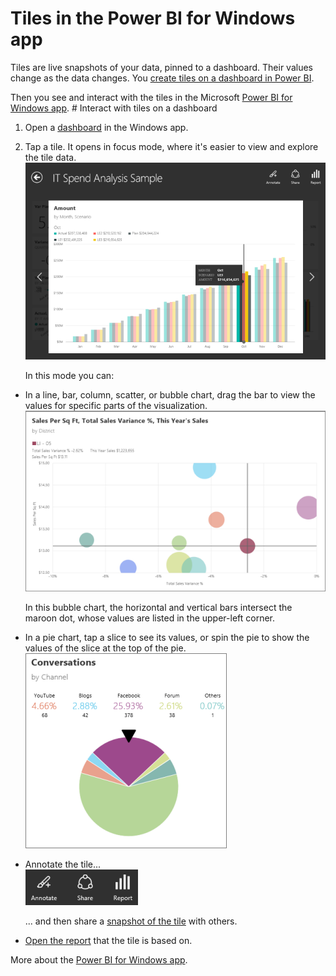<properties 
   pageTitle="Tiles in the Power BI for Windows app"
   description="Tiles in the Power BI for Windows app"
   services="powerbi" 
   documentationCenter="" 
   authors="maggiesMSFT" 
   manager="mblythe" 
   editor=""
   tags=""/>
 
<tags
   ms.service="powerbi"
   ms.devlang="NA"
   ms.topic="article"
   ms.tgt_pltfrm="NA"
   ms.workload="powerbi"
   ms.date="11/13/2015"
   ms.author="maggies"/>

# Tiles in the Power BI for Windows app  

Tiles are live snapshots of your data, pinned to a dashboard. Their values change as the data changes. You [create tiles on a dashboard in Power BI](powerbi-service-dashboard-tiles.md).

Then you see and interact with the tiles in the Microsoft [Power BI for Windows app](powerbi-service-windows-app-get-started.md). # Interact with tiles on a dashboard

1.  Open a [dashboard](powerbi-mobile-dashboards-in-the-windows-app.md) in the Windows app.

2.  Tap a tile. It opens in focus mode, where it's easier to view and explore the tile data.  
    ![](media/powerbi-mobile-tiles-in-the-windows-app/PBI_WinAppTileSM.png)

    In this mode you can:

-   In a line, bar, column, scatter, or bubble chart, drag the bar to view the values for specific parts of the visualization.   
    ![](media/powerbi-mobile-tiles-in-the-windows-app/PBI_WinAppTile.png)

    In this bubble chart, the horizontal and vertical bars intersect the maroon dot, whose values are listed in the upper-left corner.

-   In a pie chart, tap a slice to see its values, or spin the pie to show the values of the slice at the top of the pie.  
    ![](media/powerbi-mobile-tiles-in-the-windows-app/PBI_WinAppPie.png)

-   Annotate the tile...   
    ![](media/powerbi-mobile-tiles-in-the-windows-app/PBI_WinAppTileIcons.png)

    ... and then share a [snapshot of the tile](powerbi-mobile-annotate-and-share-a-snapshot-from-the-windows-app.md) with others.

-   [Open the report](powerbi-mobile-reports-in-the-windows-app.md) that the tile is based on.

More about the [Power BI for Windows app](powerbi-service-windows-app-get-started.md).
